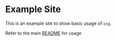 # Example Site

This is an example site to show basic usage of `ssg`.

Refer to the main [README](../README.md) for usage
